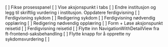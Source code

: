 [ ] Fikse prosesspanel
[ ] Vise aksjonspunkt i tabs
[ ] Endre institusjon og legg til skriftlig vurdering i institusjon. Oppdatere ferdigvisning
[ ] Ferdigvisning sykdom
    [ ] Redigering sykdom
[ ] Ferdigvisning nødvendig opplæring
    [ ] Redigering nødvendig opplæring
[ ] Form + Løse aksjonspunkt reisetid
[ ] Ferdigvisning reisetid
[ ] Flytte inn NavigationWithDetailView fra ft-frontend-saksbehandling
    [ ] Flytte knapp for å opprette ny sykdomsvurdering
[ ] 